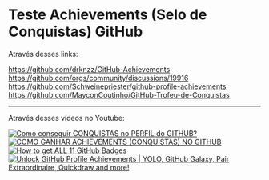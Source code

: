 <h1>Teste Achievements (Selo de Conquistas) GitHub</h1>

<p>Através desses links:</p>

<a href="https://github.com/drknzz/GitHub-Achievements" target="_blank">https://github.com/drknzz/GitHub-Achievements</a> <br>
<a href="https://github.com/orgs/community/discussions/19916" target="_blank">https://github.com/orgs/community/discussions/19916</a> <br>
<a href="https://github.com/Schweinepriester/github-profile-achievements" target="_blank">https://github.com/Schweinepriester/github-profile-achievements</a> <br>
<a href="https://github.com/MayconCoutinho/GitHub-Trofeu-de-Conquistas" target="_blank">https://github.com/MayconCoutinho/GitHub-Trofeu-de-Conquistas</a>

<hr>

<p>Através desses vídeos no Youtube:</p>

[![Como conseguir CONQUISTAS no PERFIL do GITHUB?](https://img.youtube.com/vi/G36D8fE4Pzo/0.jpg)](https://www.youtube.com/watch?v=G36D8fE4Pzo) <br>
[![COMO GANHAR ACHIEVEMENTS (CONQUISTAS) NO GITHUB](https://img.youtube.com/vi/4fTwd-8ifjo/0.jpg)](https://www.youtube.com/watch?v=4fTwd-8ifjo) <br>
[![How to get ALL 11 GitHub Badges](https://img.youtube.com/vi/oJWFfp3sGYA/0.jpg)](https://www.youtube.com/watch?v=oJWFfp3sGYA) <br>
[![Unlock GitHub Profile Achievements | YOLO, GitHub Galaxy, Pair Extraordinaire, Quickdraw and more!](https://img.youtube.com/vi/wBW-vjM7ccA/0.jpg)](https://www.youtube.com/watch?v=wBW-vjM7ccA)
